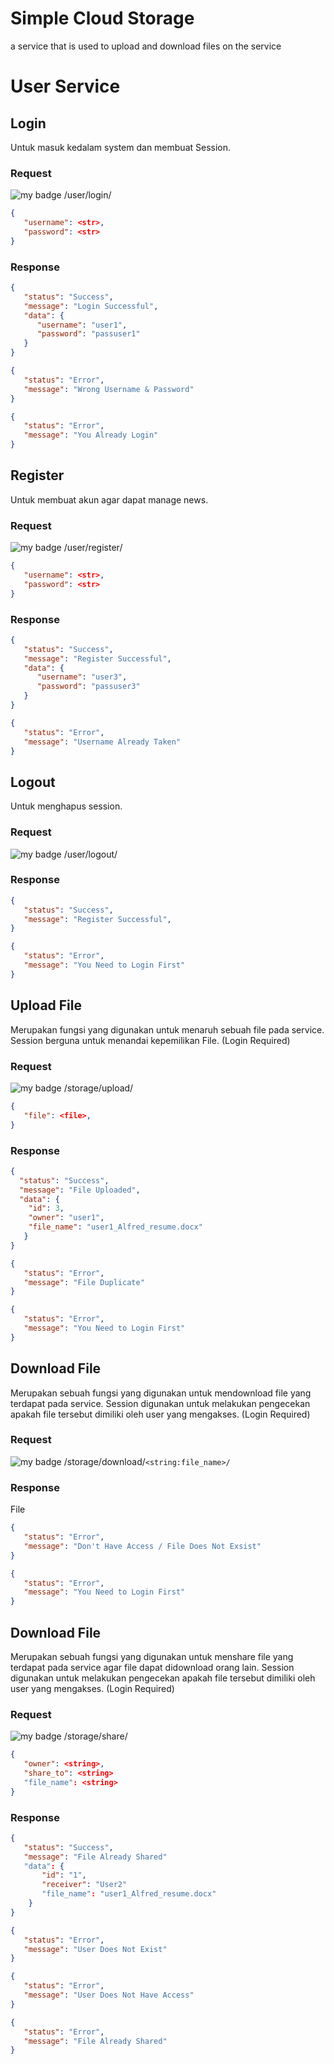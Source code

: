 # Simple Cloud Storage

a service that is used to upload and download files on the service

# User Service

## Login

Untuk masuk kedalam system dan membuat Session.

### Request

![my badge](https://badgen.net/badge/METHOD/POST/yellow) /user/login/

```json
{
   "username": <str>,
   "password": <str>
}
```

### Response

```json
{
   "status": "Success", 
   "message": "Login Successful", 
   "data": {
      "username": "user1", 
      "password": "passuser1"
   }
}
```

```json
{
   "status": "Error", 
   "message": "Wrong Username & Password"
}
```

```json
{
   "status": "Error", 
   "message": "You Already Login"
}
```

## Register

Untuk membuat akun agar dapat manage news.

### Request

![my badge](https://badgen.net/badge/METHOD/POST/yellow) /user/register/

```json
{
   "username": <str>,
   "password": <str>
}
```

### Response

```json
{
   "status": "Success", 
   "message": "Register Successful", 
   "data": {
      "username": "user3", 
      "password": "passuser3"
   }
}
```

```json
{
   "status": "Error", 
   "message": "Username Already Taken"
}
```

## Logout

Untuk menghapus session.

### Request

![my badge](https://badgen.net/badge/METHOD/GET/green) /user/logout/

### Response

```json
{
   "status": "Success", 
   "message": "Register Successful", 
}
```

```json
{
   "status": "Error", 
   "message": "You Need to Login First"
}
```

## Upload File

Merupakan fungsi yang digunakan untuk menaruh sebuah file pada service. Session berguna untuk menandai kepemilikan File. (Login Required) 

### Request

![my badge](https://badgen.net/badge/METHOD/POST/yellow) /storage/upload/

```json
{
   "file": <file>,
}
```

### Response

```json
{
  "status": "Success", 
  "message": "File Uploaded", 
  "data": {
    "id": 3, 
    "owner": "user1", 
    "file_name": "user1_Alfred_resume.docx"
   }
}
```

```json
{
   "status": "Error", 
   "message": "File Duplicate"
}
```

```json
{
   "status": "Error", 
   "message": "You Need to Login First"
}
```

## Download File

Merupakan sebuah fungsi yang digunakan untuk mendownload file yang terdapat pada service. Session digunakan untuk melakukan pengecekan apakah file tersebut dimiliki oleh user yang mengakses. (Login Required)

### Request

![my badge](https://badgen.net/badge/METHOD/GET/green) /storage/download/```<string:file_name>/```

### Response

File

```json
{
   "status": "Error", 
   "message": "Don't Have Access / File Does Not Exsist"
}
```

```json
{
   "status": "Error", 
   "message": "You Need to Login First"
}
```

## Download File

Merupakan sebuah fungsi yang digunakan untuk menshare file yang terdapat pada service agar file dapat didownload orang lain. Session digunakan untuk melakukan pengecekan apakah file tersebut dimiliki oleh user yang mengakses. (Login Required)

### Request

![my badge](https://badgen.net/badge/METHOD/POST/yellow) /storage/share/

```json
{
   "owner": <string>, 
   "share_to": <string>
   "file_name": <string>
}
```

### Response

```json
{
   "status": "Success", 
   "message": "File Already Shared"
   "data": {
       "id": "1", 
       "receiver": "User2"
       "file_name": "user1_Alfred_resume.docx"
    }
}
```

```json
{
   "status": "Error", 
   "message": "User Does Not Exist"
}
```

```json
{
   "status": "Error", 
   "message": "User Does Not Have Access"
}
```

```json
{
   "status": "Error", 
   "message": "File Already Shared"
}
```

